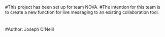 #This project has been set up for team NOVA.
#The intention for this team is to create a new function for live messaging to an existing collaboration tool.
#
#Author: Joseph O'Neill
